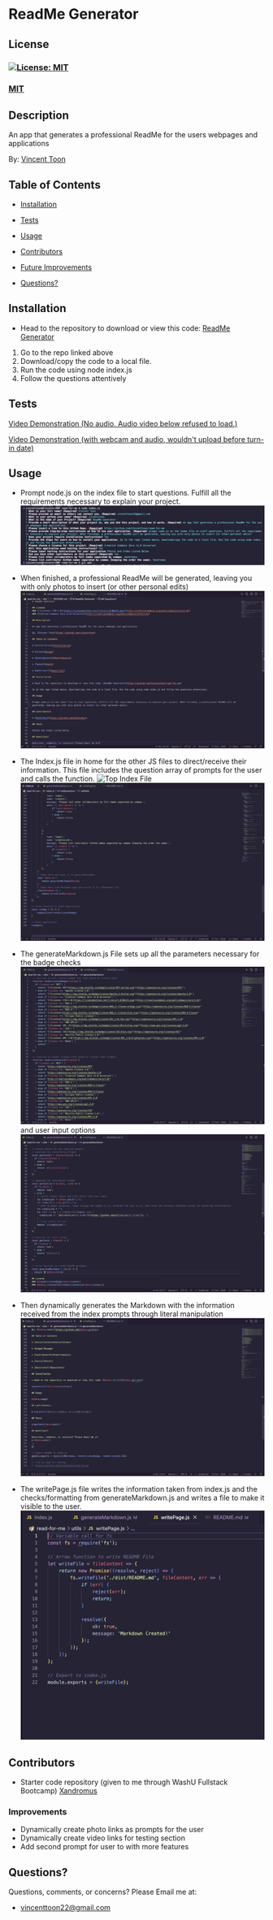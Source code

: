 # ReadMe Generator

## License
### [![License: MIT](https://img.shields.io/badge/License-MIT-yellow.svg)](https://opensource.org/licenses/MIT)
### [MIT](https://opensource.org/licenses/MIT)

## Description

An app that generates a professional ReadMe for the users webpages and applications

By: [Vincent Toon](https://github.com/vincenttoon)

## Table of Contents

* [Installation](#installation)

* [Tests](#tests)

* [Usage](#usage)  

* [Contributors](#contributors)

* [Future Improvements](#improvements)

* [Questions?](#questions)

## Installation

* Head to the repository to download or view this code: [ReadMe Generator](https://github.com/Vincenttoon/read-for-me)

1. Go to the repo linked above 
2. Download/copy the code to a local file. 
3. Run the code using node index.js 
4. Follow the questions attentively

## Tests

[Video Demonstration (No audio. Audio video below refused to load.)](https://drive.google.com/file/d/11oN6mAUPeN6flBKP-fajT9sNTIm_VQnW/view)

[Video Demonstration (with webcam and audio, wouldn't upload before turn-in date)](https://drive.google.com/file/d/1B_92fga8n0_2BPK2zzLg1F3K5e8jYoSo/view)

## Usage

* Prompt node.js on the index file to start questions. Fulfill all the requirements necessary to explain your project. 
![Screenshot of command line](./images/command-line-actions.jpg)

* When finished, a professional ReadMe will be generated, leaving you with only photos to insert (or other personal edits) ![ReadMe Generator Output](./images/read-me-output.jpg)

* The Index.js file in home for the other JS files to direct/receive their information. This file includes the question array of prompts for the user and calls the function. ![Top Index File](./images/index-img.jpg) ![Bottom Index File](./images/index-img-2.jpg)

* The generateMarkdown.js File sets up all the parameters necessary for the badge checks ![Badge calls through function and if statements](./images/generate-img.jpg)  and user input options ![Checks for user input options](./images/generate-img-2.jpg) 

* Then dynamically generates the Markdown with the information received from the index prompts through literal manipulation ![Markdown Generation code](./images/generate-img-3.jpg)

* The writePage.js file writes the information taken from index.js and the checks/formatting from generateMarkdown.js and writes a file to make it visible to the user. ![writeFile code](./images/write-file-img.jpg)


## Contributors

* Starter code repository (given to me through WashU Fullstack Bootcamp) [Xandromus](https://github.com/Xandromus)

### Improvements

* Dynamically create photo links as prompts for the user
* Dynamically create video links for testing section
* Add second prompt for user to with more features

## Questions?

Questions, comments, or concerns? Please Email me at:
* vincenttoon22@gmail.com
